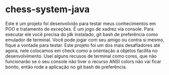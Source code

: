 # chess-system-java
Este é um projeto foi desenvolvido para testar meus conhecimentos em POO e tratamento de exceções. 
É um jogo de xadrez via console. Para executar ele você precisa do jdk instalado,
git bash de preferência como emulador de terminal. Você pode jogar com seu amigo ou contra si mesmo, 
fique a vontade para testar. Este projeto foi um dos mais desafiadores até agora, 
nele colocamos em check como a orientação a objetos facilita no desenvolvimento. Usei alguns recusos de terminal como cores,
que não funcionarão se o seu console não tiver o recurso 
ANSI colors não vai ficar bonito, então rode a aplicação no git bash de preferência.
